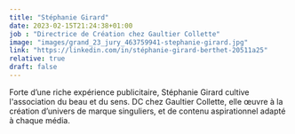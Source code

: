 ```yaml
---
title: "Stéphanie Girard"
date: 2023-02-15T21:24:38+01:00
job : "Directrice de Création chez Gaultier Collette"
image: "images/grand_23_jury_463759941-stephanie-girard.jpg"
link: "https://linkedin.com/in/stéphanie-girard-berthet-20511a25"
relative: true
draft: false
---
```


Forte d’une riche expérience publicitaire, Stéphanie Girard cultive l'association du beau et du sens. DC chez Gaultier Collette, elle œuvre à la création d’univers de marque singuliers, et de contenu aspirationnel adapté à chaque média.